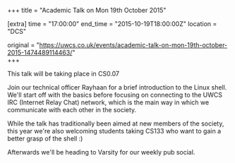 +++
title = "Academic Talk on Mon 19th October 2015"

[extra]
time = "17:00:00"
end_time = "2015-10-19T18:00:00Z"
location = "DCS"

original = "https://uwcs.co.uk/events/academic-talk-on-mon-19th-october-2015-1474489114463/"    
+++

This talk will be taking place in CS0.07

Join our technical officer Rayhaan for a brief introduction to the Linux shell. We'll start off with the basics before focusing on connecting to the UWCS IRC (Internet Relay Chat) network, which is the main way in which we communicate with each other in the society.

While the talk has traditionally been aimed at new members of the society, this year we're also welcoming students taking CS133 who want to gain a better grasp of the shell :)

Afterwards we'll be heading to Varsity for our weekly pub social.

